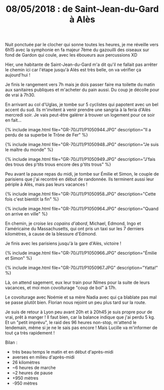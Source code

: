 ﻿---
title: "08/05/2018 : de Saint-Jean-du-Gard à Alès"
permalink: /GR-70/J11/
sidebar:
  nav: "gr_70"
---

Nuit ponctuée par le clocher qui sonne toutes les heures, je me réveille vers 6h15 avec la symphonie en fa majeur 7ème du gazouilli des oiseaux sur fond de Gardon qui coule, avec les éboueurs aux percussions XD

Hier, une habitante de Saint-Jean-du-Gard m'a dit qu'il ne fallait pas arrêter le chemin ici car l'étape jusqu'à Alès est très belle, on va vérifier ça aujourd'hui !

Je finis le rangement vers 7h mais je dois passer faire ma toilette du matin aux sanitaires publiques et m'acheter du pain aussi. Du coup je décolle pour de vrai à 7h30.

En arrivant au col d'Uglas, je tombe sur 5 cyclistes qui papotent avec un bel accent du sud. Ils m'invitent à venir prendre une sangria à la feria d'Alès mercredi soir.
Je vais peut-être galérer à trouver un logement pour ce soir en fait...

{% include image.html file="GR-70/J11/P1050944.JPG" description="Il a perdu de sa superbe le Trône de Fer" %}

{% include image.html file="GR-70/J11/P1050948.JPG" description="Je suis le maître du monde" %}

{% include image.html file="GR-70/J11/P1050949.JPG" description="J'fais des trous des p'tits trous encore des p'tits trous" %}

Peu avant la pause repas du midi, je tombe sur Émilie et Simon, le couple de parisiens que j'ai recontré en début de randonnée. Ils terminent aussi leur périple à Alès, mais pas leurs vacances !

{% include image.html file="GR-70/J11/P1050958.JPG" description="Cette fois c'est bientôt la fin" %}

{% include image.html file="GR-70/J11/P1050964.JPG" description="Quand on arrive en ville" %}

En chemin, je croise *les copains d'abord*, Michael, Edmond, Ingo et l'américaine du Massachusetts, qui ont pris un taxi sur les 7 derniers kilomètres, à cause de la blessure d'Edmond.

Je finis avec les parisiens jusqu'à la gare d'Alès, victoire !

{% include image.html file="GR-70/J11/P1050966.JPG" description="Émilie et Simon" %}

{% include image.html file="GR-70/J11/P1050967.JPG" description="Yatta!" %}

Là, on attend sagement, eux leur train pour Nîmes pour la suite de leurs vacances, et moi mon covoiturage "coup de bol" à 17h.

Le covoiturage avec Noémie et sa mère Nadia avec qui ça blablate pas mal se passe plutôt bien. Florian nous rejoint un peu plus tard sur la route.

Je suis de retour à Lyon peu avant 20h et à 20h45 je suis propre pour de vrai, prêt à manger !
Il faut bien, car la balance indique que j'ai perdu 5 kg. Et un "petit imprévu", le raid des 96 heures non-stop, m'attend le lendemain, même si je ne le sais pas encore ! Mais Lucille va m'informer de tout ça très rapidement !

Bilan :
* très beau temps le matin et en début d'après-midi
* averses en milieu d'après-midi
* 26 kilomètres
* ~6 heures de marche
* ~2 heures de pause
* +950 mètres
* -950 mètres

